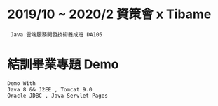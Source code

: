  # 2019/10 ~ 2020/2 資策會 x Tibame 
     Java 雲端服務開發技術養成班 DA105

 # 結訓畢業專題 Demo  
    Demo With 
    Java 8 && J2EE , Tomcat 9.0
    Oracle JDBC , Java Servlet Pages 
 